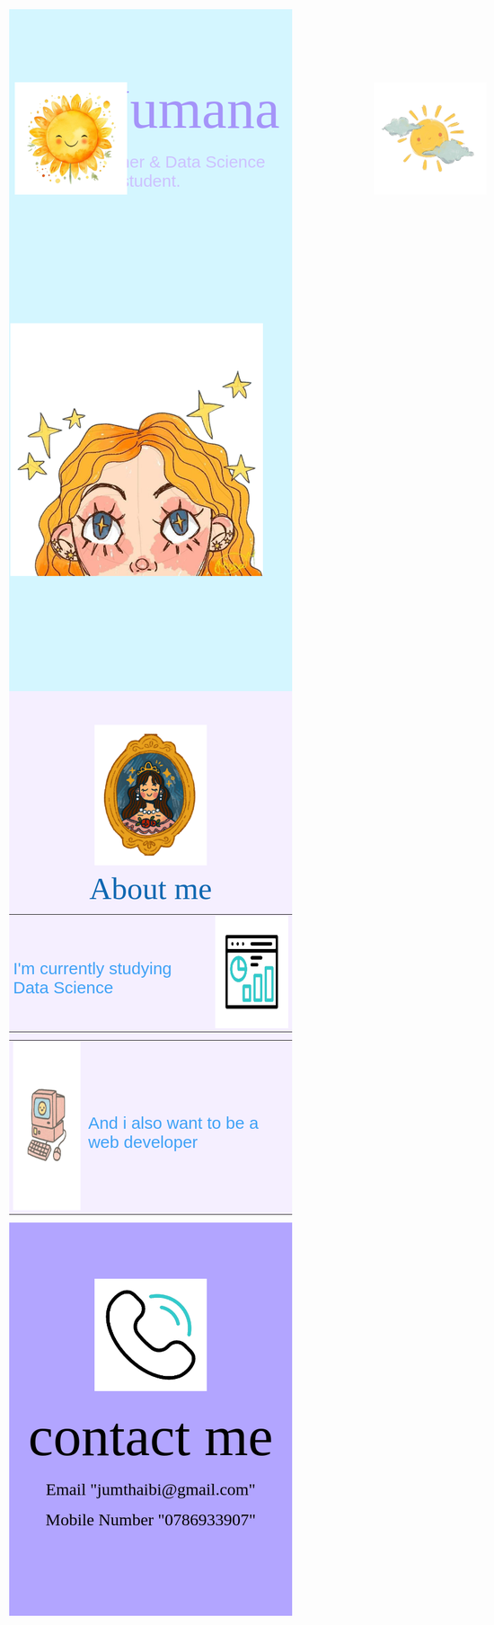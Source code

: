 <!DOCTYPE html>
<html lang="en">
<head>
    <meta charset="UTF-8">
    <title>Jumana</title>
    <link rel="stylesheet"css/style.css">
    <link rel="icon" href="favicon (1).ico">
    <link rel="stylesheet" href="https://fonts.googleapis.com/css?family=Sofia">
    <link rel="preconnect" href="https://fonts.googleapis.com">
    <link rel="preconnect" href="https://fonts.gstatic.com" crossorigin>
    <link href="https://fonts.googleapis.com/css2?family=Sacramento&display=swap" rel="stylesheet">
    <style>body{
    margin: 0;
    }
    .first{
        background-color: #D4F6FF;
        text-align: center;
        }
    h1{
        font-size: 100px;
        font-family:"Sofia",sans-serif;
        margin-top: 0;
        padding-top: 120px;
        margin-bottom: 0px;
        color:#A594F9;
        }
    p{
        font-family:"Sofia",sans-serif;
        font-size: 30px;
        margin-top: 20px;
        margin-bottom: 0;
        color: #CDC1FF;
    }
    .img1{
        position: relative;
        left:800px;
        top:9px;
    }
    .img2{
        position: absolute;
        left: 60px;
        top:180px;
    }
    .img3{
        position: relative;
        top:9px;
        right: 25px;
    }
    .img4{
        position: absolute;
        right: 60px;
        top:180px;
    }
    .img5{
        position: relative;
        right:800px;
    }
    .second{
        background-color: #F5EFFF;
        text-align: center;
    }
    .other-h{
        font-size: 55px;
        padding-top: 7px;
        color:#0F67B1;
    }
    .img6{
        padding-top: 60px;
    }
    .one{
    color: #3FA2F6;
    }
    h1,.sacramento-regular {
        font-family: "Sacramento", serif;
        font-weight: 400;
        font-style: normal;
      }
    .img9{
    position: relative;
    top: 100px;
    }
    .third{
        background-color: #B2A5FF;
        height: 700px;
    }
    .two{
        color: rgb(0, 0, 0);
    }
    .alumni-sans-pinstripe-regular {
        font-family: "Alumni Sans Pinstripe", serif;
        font-weight: 400;
        font-style: normal;
        color: rgb(0, 0, 0);
  }</style>
</head>
<body>
<div class="first">
    <h1 class="sacramento-regular">I'm Jumana</h1>
    <p>A Programmer & Data Science student.</p>
    <p class="first">
        <img class="img4" src="sun.png" width="200" height="200">
        <img class="img2" src="sun flower.png" width="200" height="200">
    </p>
    <p>
        <img class="img1" src="white flower.png" width="200" height="200">
        <img class="img3" src="blond girl.png" alt="" width="450" height="450">
        <img class="img5" src="bee.png" width="200" height="200">
    </p>
</div>
<div class="second">
    <img class="img6" src="princess.png" width="200" height="250">
<h1 class="other-h">About me</h1>
<center>
<table>
    <tr><td><p class="one">I'm currently studying Data Science </p></td><td><img src="statistics-unscreen.gif" width="200" height="200"></td></tr>
</table>
<table>
    <tr><td><img src="comp doodle.png" width="200" height="300"></td>
        <td><p class="one">And i also want to be a web developer</p></td></tr>
</table>
</center>
</div>
<div class="third">
    <center> <img class="img9" src="phone-unscreen.gif" width="200" height="200">
    </center>
<center >
   <h1 class="two">contact me</h1>
   <p class="alumni-sans-pinstripe-regular">Email	"jumthaibi@gmail.com"</p>
   <p class="alumni-sans-pinstripe-regular">Mobile Number	"0786933907"</p>
</center>
</div>
</body>
</html>
<!--juju-->
